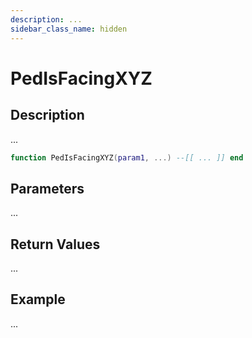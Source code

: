 ```yaml
---
description: ...
sidebar_class_name: hidden
---
```


# PedIsFacingXYZ

## Description

...

```lua
function PedIsFacingXYZ(param1, ...) --[[ ... ]] end
```

## Parameters

...

## Return Values

...

## Example

...

